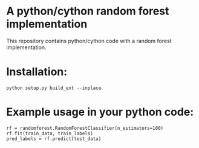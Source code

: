 A python/cython random forest implementation
===

This repository contains python/cython code with a random forest implementation.

Installation:
===

    python setup.py build_ext --inplace

Example usage in your python code:
===

    rf = randomforest.RandomForestClassifier(n_estimators=100)
    rf.fit(train_data, train_labels)
    pred_labels = rf.predict(test_data)
